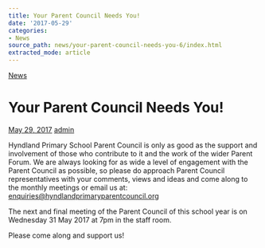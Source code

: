 ```yaml
---
title: Your Parent Council Needs You!
date: '2017-05-29'
categories:
- News
source_path: news/your-parent-council-needs-you-6/index.html
extracted_mode: article
---
```

[News](/news/)

# Your Parent Council Needs You!

[May 29, 2017](/news/your-parent-council-needs-you-6/) [admin](author/admin/)

Hyndland Primary School Parent Council is only as good as the support and involvement of those who contribute to it and the work of the wider Parent Forum. We are always looking for as wide a level of engagement with the Parent Council as possible, so please do approach Parent Council representatives with your comments, views and ideas and come along to the monthly meetings or email us at: [enquiries@hyndlandprimaryparentcouncil.org](mailto:enquiries@hyndlandprimaryparentcouncil.org)

The next and final meeting of the Parent Council of this school year is on Wednesday 31 May 2017 at 7pm in the staff room.

Please come along and support us!
